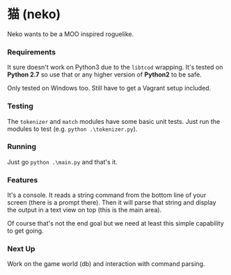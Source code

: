 猫 (neko)
===
Neko wants to be a MOO inspired roguelike. 

### Requirements
It sure doesn't work on Python3 due to the `libtcod` wrapping. It's tested on __Python 2.7__ so use that or any higher version of __Python2__ to be safe.

Only tested on Windows too. Still have to get a Vagrant setup included.

### Testing
The `tokenizer` and `match` modules have some basic unit tests. Just run the modules to test (e.g. `python .\tokenizer.py`).

### Running
Just go `python .\main.py` and that's it.

### Features
It's a console. It reads a string command from the bottom line of your screen (there is a prompt there). Then it will parse that string and display the output in a text view on top (this is the main area).

Of course that's not the end goal but we need at least this simple capability to get going.

### Next Up
Work on the game world (db) and interaction with command parsing.